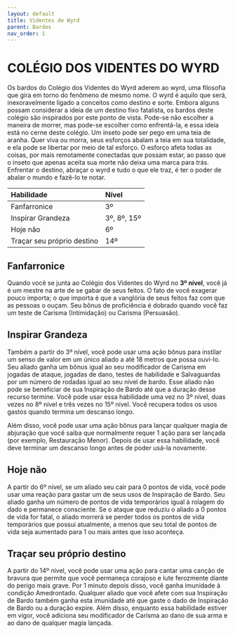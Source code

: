 ```yaml
---
layout: default
title: Videntes de Wyrd
parent: Bardos
nav_order: 1
---
```


# COLÉGIO DOS VIDENTES DO WYRD

Os bardos do Colégio dos Videntes do Wyrd aderem ao wyrd, uma filosofia que gira em torno do fenômeno de mesmo nome. O wyrd é 
aquilo que será, inexoravelmente ligado a conceitos como destino e sorte. Embora alguns possam considerar a ideia de um destino 
fixo fatalista, os bardos deste colégio são inspirados por este ponto de vista. Pode-se não escolher a maneira de morrer, 
mas pode-se escolher como enfrentá-la, e essa ideia está no cerne deste colégio. Um inseto pode ser pego em uma teia de aranha. 
Quer viva ou morra, seus esforços abalam a teia em sua totalidade, e ela pode se libertar por meio de tal esforço. 
O esforço afeta todas as coisas, por mais remotamente conectadas que possam estar, ao passo que o inseto que apenas aceita sua 
morte não deixa uma marca para trás. Enfrentar o destino, abraçar o wyrd e tudo o que ele traz, é ter o poder de abalar o mundo 
e fazê-lo te notar.

| Habilidade        | Nível | 
|:-------------|:------------------|
| Fanfarronice | 3º |
| Inspirar Grandeza | 3º, 8º, 15º |
| Hoje não     | 6º |
| Traçar seu próprio destino | 14º |

## Fanfarronice

Quando você se junta ao Colégio dos Videntes do Wyrd no **3º nível**, você já é um mestre na arte de se gabar de seus feitos. 
O fato de você exagerar pouco importa; o que importa é que a vanglória de seus feitos faz com que as pessoas o ouçam. Seu 
bônus de proficiência é dobrado quando você faz um teste de Carisma (Intimidação) ou Carisma (Persuasão).

## Inspirar Grandeza

Também a partir do 3º nível, você pode usar uma ação bônus para instilar um senso de valor em um único aliado a até 18 metros que possa ouvi-lo.  Seu aliado ganha um bônus igual ao seu modificador de Carisma em jogadas de ataque, jogadas de dano, testes de habilidade e Salvaguardas por um número de rodadas igual ao seu nível de bardo.  Esse aliado não pode se beneficiar de sua Inspiração de Bardo até que a duração desse recurso termine.  Você pode usar essa habilidade uma vez no 3º nível, duas vezes no 8º nível e três vezes no 15º nível.  Você recupera todos os usos gastos quando termina um descanso longo. 

Além disso, você pode usar uma ação bônus para lançar qualquer magia de abjuração que você saiba que normalmente requer 1 ação para ser lançada (por exemplo, Restauração Menor).  Depois de usar essa habilidade, você deve terminar um descanso longo antes de poder usá-la novamente.

## Hoje não

A partir do 6º nível, se um aliado seu cair para 0 pontos de vida, você pode usar uma reação para gastar um de seus usos de Inspiração de Bardo.  Seu aliado ganha um número de pontos de vida temporários igual à rolagem do dado e permanece consciente.  Se o ataque que reduziu o aliado a 0 pontos de vida for fatal, o aliado morrerá se perder todos os pontos de vida temporários que possui atualmente, a menos que seu total de pontos de vida seja aumentado para 1 ou mais antes que isso aconteça.

## Traçar seu próprio destino

A partir do 14º nível, você pode usar uma ação para cantar uma canção de bravura que permite que você permaneça corajoso e lute ferozmente diante do perigo mais grave.  Por 1 minuto depois disso, você ganha imunidade à condição Amedrontado.  Qualquer aliado que você afete com sua Inspiração de Bardo também ganha esta imunidade até que gaste o dado de Inspiração de Bardo ou a duração expire.  Além disso, enquanto essa habilidade estiver em vigor, você adiciona seu modificador de Carisma ao dano de sua arma e ao dano de qualquer magia lançada.
